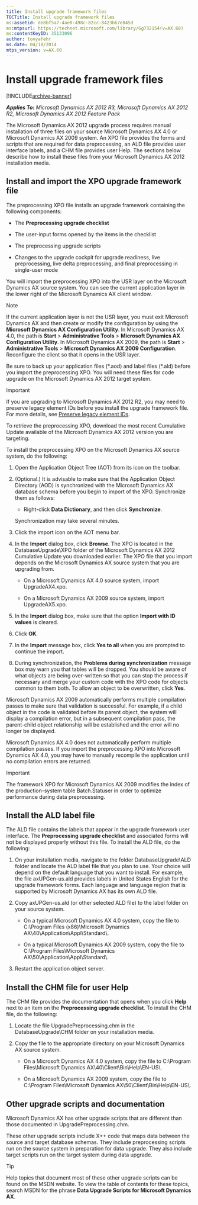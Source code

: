 ```yaml
---
title: Install upgrade framework files
TOCTitle: Install upgrade framework files
ms:assetid: de8bf5a7-4ae0-498c-82cc-8423b67e045d
ms:mtpsurl: https://technet.microsoft.com/library/Gg732154(v=AX.60)
ms:contentKeyID: 35133096
author: tonyafehr
ms.date: 04/18/2014
mtps_version: v=AX.60
---
```


# Install upgrade framework files 


[!INCLUDE[archive-banner](includes/archive-banner.md)]


_**Applies To:** Microsoft Dynamics AX 2012 R3, Microsoft Dynamics AX 2012 R2, Microsoft Dynamics AX 2012 Feature Pack_

The Microsoft Dynamics AX 2012 upgrade process requires manual installation of three files on your source Microsoft Dynamics AX 4.0 or Microsoft Dynamics AX 2009 system. An XPO file provides the forms and scripts that are required for data preprocessing, an ALD file provides user interface labels, and a CHM file provides user Help. The sections below describe how to install these files from your Microsoft Dynamics AX 2012 installation media.

## Install and import the XPO upgrade framework file

The preprocessing XPO file installs an upgrade framework containing the following components:

  - The **Preprocessing upgrade checklist**

  - The user-input forms opened by the items in the checklist

  - The preprocessing upgrade scripts

  - Changes to the upgrade cockpit for upgrade readiness, live preprocessing, live delta preprocessing, and final preprocessing in single-user mode

You will import the preprocessing XPO into the USR layer on the Microsoft Dynamics AX source system. You can see the current application layer in the lower right of the Microsoft Dynamics AX client window.


> [!NOTE]
> <P>If the current application layer is not the USR layer, you must exit Microsoft Dynamics AX and then create or modify the configuration by using the <STRONG>Microsoft Dynamics AX Configuration Utility</STRONG>. In Microsoft Dynamics AX 4.0, the path is <STRONG>Start</STRONG> &gt; <STRONG>Administrative Tools</STRONG> &gt; <STRONG>Microsoft Dynamics AX Configuration Utility</STRONG>. In Microsoft Dynamics AX 2009, the path is <STRONG>Start</STRONG> &gt; <STRONG>Administrative Tools</STRONG> &gt; <STRONG>Microsoft Dynamics AX 2009 Configuration</STRONG>. Reconfigure the client so that it opens in the USR layer.</P>



Be sure to back up your application files (\*.aod) and label files (\*.ald) before you import the preprocessing XPO. You will need these files for code upgrade on the Microsoft Dynamics AX 2012 target system.


> [!IMPORTANT]
> <P>If you are upgrading to Microsoft Dynamics AX 2012 R2, you may need to preserve legacy element IDs before you install the upgrade framework file. For more details, see <A href="preserve-legacy-element-ids.md">Preserve legacy element IDs</A>.</P>



To retrieve the preprocessing XPO, download the most recent Cumulative Update available of the Microsoft Dynamics AX 2012 version you are targeting.

To install the preprocessing XPO on the Microsoft Dynamics AX source system, do the following:

1.  Open the Application Object Tree (AOT) from its icon on the toolbar.

2.  (Optional.) It is advisable to make sure that the Application Object Directory (AOD) is synchronized with the Microsoft Dynamics AX database schema before you begin to import of the XPO. Synchronize them as follows:
    
      - Right-click **Data Dictionary**, and then click **Synchronize**.
    
    Synchronization may take several minutes.

3.  Click the import icon on the AOT menu bar.

4.  In the **Import** dialog box, click **Browse**. The XPO is located in the DatabaseUpgrade\\XPO folder of the Microsoft Dynamics AX 2012 Cumulative Update you downloaded earlier. The XPO file that you import depends on the Microsoft Dynamics AX source system that you are upgrading from.
    
      - On a Microsoft Dynamics AX 4.0 source system, import UpgradeAX4.xpo.
    
      - On a Microsoft Dynamics AX 2009 source system, import UpgradeAX5.xpo.

5.  In the **Import** dialog box, make sure that the option **Import with ID values** is cleared.

6.  Click **OK**.

7.  In the **Import** message box, click **Yes to all** when you are prompted to continue the import.

8.  During synchronization, the **Problems during synchronization** message box may warn you that tables will be dropped. You should be aware of what objects are being over-written so that you can stop the process if necessary and merge your custom code with the XPO code for objects common to them both. To allow an object to be overwritten, click **Yes**.

Microsoft Dynamics AX 2009 automatically performs multiple compilation passes to make sure that validation is successful. For example, if a child object in the code is validated before its parent object, the system will display a compilation error, but in a subsequent compilation pass, the parent-child object relationship will be established and the error will no longer be displayed.

Microsoft Dynamics AX 4.0 does not automatically perform multiple compilation passes. If you import the preprocessing XPO into Microsoft Dynamics AX 4.0, you may have to manually recompile the application until no compilation errors are returned.


> [!IMPORTANT]
> <P>The framework XPO for Microsoft Dynamics AX 2009 modifies the index of the production-system table Batch.Statuser in order to optimize performance during data preprocessing.</P>



## Install the ALD label file

The ALD file contains the labels that appear in the upgrade framework user interface. The **Preprocessing upgrade checklist** and associated forms will not be displayed properly without this file. To install the ALD file, do the following:

1.  On your installation media, navigate to the folder DatabaseUpgrade\\ALD folder and locate the ALD label file that you plan to use. Your choice will depend on the default language that you want to install. For example, the file axUPGen-us.ald provides labels in United States English for the upgrade framework forms. Each language and language region that is supported by Microsoft Dynamics AX has its own ALD file.

2.  Copy axUPGen-us.ald (or other selected ALD file) to the label folder on your source system.
    
      - On a typical Microsoft Dynamics AX 4.0 system, copy the file to C:\\Program Files (x86)\\Microsoft Dynamics AX\\40\\Application\\Appl\\Standard\\.
    
      - On a typical Microsoft Dynamics AX 2009 system, copy the file to C:\\Program Files\\Microsoft Dynamics AX\\50\\Application\\Appl\\Standard\\.

3.  Restart the application object server.

## Install the CHM file for user Help

The CHM file provides the documentation that opens when you click **Help** next to an item on the **Preprocessing upgrade checklist**. To install the CHM file, do the following:

1.  Locate the file UpgradePreprocessing.chm in the DatabaseUpgrade\\CHM folder on your installation media.

2.  Copy the file to the appropriate directory on your Microsoft Dynamics AX source system.
    
      - On a Microsoft Dynamics AX 4.0 system, copy the file to C:\\Program Files\\Microsoft Dynamics AX\\40\\Client\\Bin\\Help\\EN-US\\.
    
      - On a Microsoft Dynamics AX 2009 system, copy the file to C:\\Program Files\\Microsoft Dynamics AX\\50\\Client\\Bin\\Help\\EN-US\\.

## Other upgrade scripts and documentation

Microsoft Dynamics AX has other upgrade scripts that are different than those documented in UpgradePreprocessing.chm.

These other upgrade scripts include X++ code that maps data between the source and target database schemas. They include preprocessing scripts run on the source system in preparation for data upgrade. They also include target scripts run on the target system during data upgrade.


> [!TIP]
> <P>Help topics that document most of these other upgrade scripts can be found on the MSDN website. To view the table of contents for these topics, search MSDN for the phrase <STRONG>Data Upgrade Scripts for Microsoft Dynamics AX</STRONG>.</P>


  



